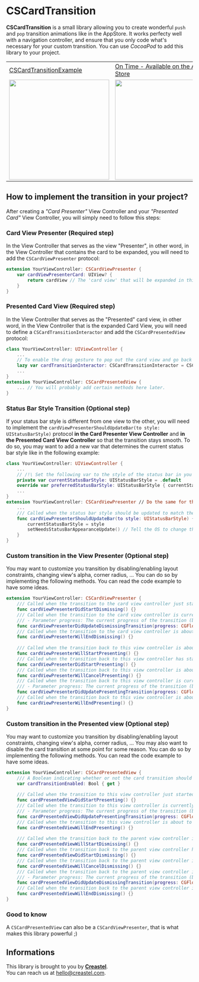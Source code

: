 # CSCardTransition
**CSCardTransition** is a small library allowing you to create wonderful `push` and `pop` transition animations like in the AppStore. 
It works perfecty well with a navigation controller, and ensure that you only code what's necessary for your custom transition.
You can use _CocoaPod_ to add this library to your project.

<table>
  <tr>
    <td><a href="https://github.com/Creastel/CSCardTransition">CSCardTransitionExample</a></td>
     <td><a href="https://creas.tel/ontime">On Time - Available on the App Store</a></td>
  </tr>
  <tr>
    <td><img src="https://user-images.githubusercontent.com/25668948/148649687-4dbd1371-89f4-4943-a619-d89b45168925.gif" width=270></td>
    <td><img src="https://user-images.githubusercontent.com/25668948/148735697-cfff7415-7969-4f18-a510-3101519705c6.gif" width=270></td>
  </tr>
</table>


## How to implement the transition in your project?

After creating a _"Card Presenter"_ View Controller and your _"Presented Card"_ View Controller, you will simply need to follow this steps:

### Card View Presenter (Required step)
In the View Controller that serves as the view "Presenter", in other word, in the View Controller that contains the card to be expanded, you will need to add the `CSCardViewPresenter` protocol:
``` swift
extension YourViewController: CSCardViewPresenter {
    var cardViewPresenterCard: UIView? {
        return cardView // The 'card view' that will be expanded in this view controller.
    }
}
```
### Presented Card View (Required step)
In the View Controller that serves as the "Presented" card view, in other word, in the View Controller that is the expanded Card View, you will need to define a `CSCardTransitionInteractor` and add the `CSCardPresentedView` protocol:
``` swift
class YourViewController: UIViewController {
    ...
    // To enable the drag gesture to pop out the card view and go back to the parent view controller.
    lazy var cardTransitionInteractor: CSCardTransitionInteractor = CSCardTransitionInteractor(viewController: self)
    ...
}
extension YourViewController: CSCardPresentedView {
    ... // You will probably add certain methods here later.
}
```

### Status Bar Style Transition (Optional step)

If your status bar style is different from one view to the other, you will need to implement the `cardViewPresenterShouldUpdateBar(to style: UIStatusBarStyle)` protocol **in the Card Presenter View Controller** and **in the Presented Card View Controller** so that the transition stays smooth. To do so, you may want to add a new var that determines the current status bar style like in the following example:

``` swift
class YourViewController: UIViewController {
    ...
    // /!\ Set the following var to the style of the status bar in you view controller (here: .default)
    private var currentStatusBarStyle: UIStatusBarStyle = .default
    override var preferredStatusBarStyle: UIStatusBarStyle { currentStatusBarStyle } // Overrides the status bar style
    ...
}
extension YourViewController: CSCardViewPresenter // Do the same for the CSCardPresentedView {
    ...
    /// Called when the status bar style should be updated to match the transition progress
    func cardViewPresenterShouldUpdateBar(to style: UIStatusBarStyle) {
        currentStatusBarStyle = style
        setNeedsStatusBarAppearanceUpdate() // Tell the OS to change the status bar style
    }
}
```

### Custom transition in the View Presenter (Optional step)
You may want to customize you transition by disabling/enabling layout constraints, changing view's alpha, corner radius, ... You can do so by implementing the following methods. You can read the code example to have some ideas.

``` swift
extension YourViewController: CSCardViewPresenter {
    /// Called when the transition to the card view controller just started.
    func cardViewPresenterDidStartDismissing() {}
    /// Called when the transition to the card view controller is currently in progress
    /// - Parameter progress: The current progress of the transition (between 0 and 1)
    func cardViewPresenterDidUpdateDismissingTransition(progress: CGFloat) {}
    /// Called when the transition to the card view controller is about to end.
    func cardViewPresenterWillEndDismissing() {}
    
    /// Called when the transition back to this view controller is about to start.
    func cardViewPresenterWillStartPresenting() {}
    /// Called when the transition back to this view controller has started.
    func cardViewPresenterDidStartPresenting() {}
    /// Called when the transition back to this view controller is about to be canceled.
    func cardViewPresenterWillCancelPresenting() {}
    /// Called when the transition back to this view controller is currently in progress.
    /// - Parameter progress: The current progress of the transition (between 0 and 1)
    func cardViewPresenterDidUpdatePresentingTransition(progress: CGFloat) {}
    /// Called when the transition back to this view controller is about to be completed.
    func cardViewPresenterWillEndPresenting() {}
}
```

### Custom transition in the Presented view (Optional step)
You may want to customize you transition by disabling/enabling layout constraints, changing view's alpha, corner radius, ... You may also want to disable the card transition at some point for some reason.
You can do so by implementing the following methods. You can read the code example to have some ideas.

``` swift
extension YourViewController: CSCardPresentedView {
    /// A Boolean indicating whether or not the card transition should occur.
    var cardTransitionEnabled: Bool { get }
        
    /// Called when the transition to this view controller just started.
    func cardPresentedViewDidStartPresenting() {}
    /// Called when the transition to this view controller is currently in progress
    /// - Parameter progress: The current progress of the transition (between 0 and 1)
    func cardPresentedViewDidUpdatePresentingTransition(progress: CGFloat) {}
    /// Called when the transition to this view controller is about to end.
    func cardPresentedViewWillEndPresenting() {}
        
    /// Called when the transition back to the parent view controller is about to start.
    func cardPresentedViewWillStartDismissing() {}
    /// Called when the transition back to the parent view controller has started.
    func cardPresentedViewDidStartDismissing() {}
    /// Called when the transition back to the parent view controller is about to be canceled.
    func cardPresentedViewWillCancelDismissing() {}
    /// Called when the transition back to the parent view controller is currently in progress.
    /// - Parameter progress: The current progress of the transition (between 0 and 1)
    func cardPresentedViewDidUpdateDismissingTransition(progress: CGFloat) {}
    /// Called when the transition back to the parent view controller is about to be completed.
    func cardPresentedViewWillEndDismissing() {}
}
```

### Good to know
A `CSCardPresentedView` can also be a `CSCardViewPresenter`, that is what makes this library powerful ;)

## Informations

This library is brought to you by <b>[Creastel](https://creas.tel)</b>.
<br/>
You can reach us at [hello@creastel.com](mailto:hello@creastel.com).
